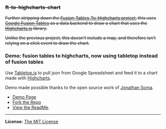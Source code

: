 ### <del>ft-to-highcharts-chart</del>

<del>Further stripping down the [Fusion-Tables-To-Highcharts project](https://github.com/chrislkeller/Fusion-Tables-To-Highcharts), this uses [Google Fusion Tables](http://www.google.com/fusiontables/) as a data backend to draw a chart that uses the [Highcharts.js](http://www.highcharts.com/) library.</del>

<del>Unlike the previous project, this doesn't include a map, and therefore isn't relying on a click event to draw the chart.</del>

### Demo: fusion tables to highcharts, now using tabletop instead of fusion tables

Use [Tabletop.js](https://github.com/jsoma/tabletop) to pull json from Google Spreadsheet and feed it to a chart made with [Highcharts](http://www.highcharts.com/).

Demo made possible thanks to the open source work of [Jonathan Soma](http://twitter.com/dangerscarf).

* [Demo Page](http://projects.chrislkeller.com/demos/ft-to-highcharts-chart/)
* [Fork the Repo](https://github.com/chrislkeller/projects.chrislkeller.com/tree/master/demos/ft-to-highcharts-chart)
* [View the ReadMe](https://github.com/chrislkeller/projects.chrislkeller.com/blob/master/demos/ft-to-highcharts-chart/README.md).

----

**License:** [The MIT License](http://opensource.org/licenses/MIT)